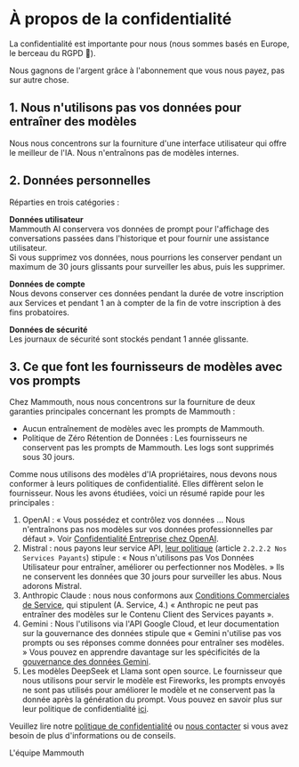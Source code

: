 # À propos de la confidentialité

La confidentialité est importante pour nous (nous sommes basés en Europe, le berceau du RGPD 🙂).

Nous gagnons de l'argent grâce à l'abonnement que vous nous payez, pas sur autre chose.

## 1. Nous n'utilisons pas vos données pour entraîner des modèles

Nous nous concentrons sur la fourniture d'une interface utilisateur qui offre le meilleur de l'IA. Nous n'entraînons pas de modèles internes.

## 2. Données personnelles

Réparties en trois catégories :

**Données utilisateur** <br>
Mammouth AI conservera vos données de prompt pour l'affichage des conversations passées dans l'historique et pour fournir une assistance utilisateur. <br>
Si vous supprimez vos données, nous pourrions les conserver pendant un maximum de 30 jours glissants pour surveiller les abus, puis les supprimer.

**Données de compte** <br>
Nous devons conserver ces données pendant la durée de votre inscription aux Services et pendant 1 an à compter de la fin de votre inscription à des fins probatoires.

**Données de sécurité** <br>
Les journaux de sécurité sont stockés pendant 1 année glissante.

## 3. Ce que font les fournisseurs de modèles avec vos prompts

Chez Mammouth, nous nous concentrons sur la fourniture de deux garanties principales concernant les prompts de Mammouth :

- Aucun entraînement de modèles avec les prompts de Mammouth.
- Politique de Zéro Rétention de Données : Les fournisseurs ne conservent pas les prompts de Mammouth. Les logs sont supprimés sous 30 jours.

Comme nous utilisons des modèles d'IA propriétaires, nous devons nous conformer à leurs politiques de confidentialité. Elles diffèrent selon le fournisseur. Nous les avons étudiées, voici un résumé rapide pour les principales :

1. OpenAI : « Vous possédez et contrôlez vos données … Nous n'entraînons pas nos modèles sur vos données professionnelles par défaut ». Voir [Confidentialité Entreprise chez OpenAI](https://openai.com/enterprise-privacy/).
2. Mistral : nous payons leur service API, [leur politique](https://mistral.ai/fr/terms/#data-processing-agreement) (article `2.2.2.2 Nos Services Payants`) stipule : « Nous n'utilisons pas Vos Données Utilisateur pour entraîner, améliorer ou perfectionner nos Modèles. » Ils ne conservent les données que 30 jours pour surveiller les abus. Nous adorons Mistral.
3. Anthropic Claude : nous nous conformons aux [Conditions Commerciales de Service](https://www.anthropic.com/legal/commercial-terms), qui stipulent (A. Service, 4.) « Anthropic ne peut pas entraîner des modèles sur le Contenu Client des Services payants ».
4. Gemini : Nous l'utilisons via l'API Google Cloud, et leur documentation sur la gouvernance des données stipule que « Gemini n'utilise pas vos prompts ou ses réponses comme données pour entraîner ses modèles. » Vous pouvez en apprendre davantage sur les spécificités de la [gouvernance des données Gemini](https://cloud.google.com/gemini/docs/discover/data-governance?hl=en).
5. Les modèles DeepSeek et Llama sont open source. Le fournisseur que nous utilisons pour servir le modèle est Fireworks, les prompts envoyés ne sont pas utilisés pour améliorer le modèle et ne conservent pas la donnée après la génération du prompt. Vous pouvez en savoir plus sur leur politique de confidentialité [ici](https://docs.fireworks.ai/guides/security_compliance/data_handling#zero-data-retention).

Veuillez lire notre [politique de confidentialité](../privacy-policy/) ou [nous contacter](https://mammouth.ai/contact) si vous avez besoin de plus d'informations ou de conseils.

L'équipe Mammouth